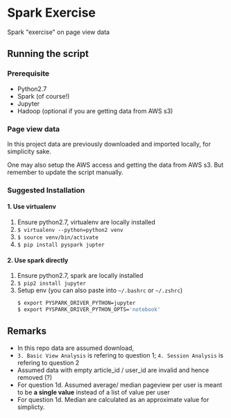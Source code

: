 # Spark Exercise
Spark "exercise" on page view data

## Running the script

### Prerequisite
- Python2.7
- Spark (of course!)
- Jupyter
- Hadoop (optional if you are getting data from AWS s3)

### Page view data
In this project data are previously downloaded and imported locally, for simplicity sake. 

One may also setup the AWS access and getting the data from AWS s3. But remember to update the script manually.

### Suggested Installation

#### 1. Use virtualenv
1. Ensure python2.7, virtualenv are locally installed
2. `$ virtualenv --python=python2 venv`
3. `$ source venv/bin/activate`
4. `$ pip install pyspark jupter`

#### 2. Use spark directly
1. Ensure python2.7, spark are locally installed
2. `$ pip2 install jupyter`
3. Setup env (you can also paste into `~/.bashrc` or `~/.zshrc`)
    ```bash
    $ export PYSPARK_DRIVER_PYTHON=jupyter
    $ export PYSPARK_DRIVER_PYTHON_OPTS='notebook'
    ```

## Remarks
- In this repo data are assumed download, 
- `3. Basic View Analysis` is refering to question 1; `4. Session Analysis` is refering to question 2
- Assumed data with empty article_id / user_id are invalid and hence removed (?)
- For question 1d. Assumed average/ median pageview per user is meant to be **a single value** instead of a list of value per user
- For question 1d. Median are calculated as an approximate value for simplicty.